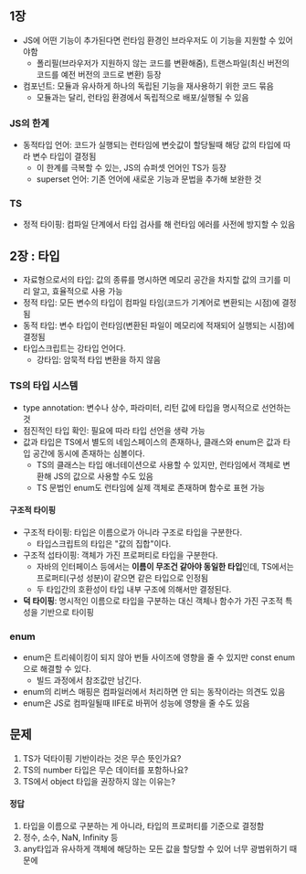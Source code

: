 ## 1장

- JS에 어떤 기능이 추가된다면 런타임 환경인 브라우저도 이 기능을 지원할 수 있어야함
  - 폴리필(브라우저가 지원하지 않는 코드를 변환해줌), 트랜스파일(최신 버전의 코드를 예전 버전의 코드로 변환) 등장
- 컴포넌트: 모듈과 유사하게 하나의 독립된 기능을 재사용하기 위한 코드 묶음
  - 모듈과는 달리, 런타임 환경에서 독립적으로 배포/실행될 수 있음

### JS의 한계

- 동적타입 언어: 코드가 실행되는 런타임에 변숫값이 할당될때 해당 값의 타입에 따라 변수 타입이 결정됨
  - 이 한계를 극복할 수 있는, JS의 슈퍼셋 언어인 TS가 등장
  - superset 언어: 기존 언어에 새로운 기능과 문법을 추가해 보완한 것

### TS

- 정적 타이핑: 컴파일 단계에서 타입 검사를 해 런타임 에러를 사전에 방지할 수 있음

## 2장 : 타입

- 자료형으로서의 타입: 값의 종류를 명시하면 메모리 공간을 차지할 값의 크기를 미리 알고, 효율적으로 사용 가능
- 정적 타입: 모든 변수의 타입이 컴파일 타임(코드가 기계어로 변환되는 시점)에 결정됨
- 동적 타입: 변수 타입이 런타임(변환된 파일이 메모리에 적재되어 실행되는 시점)에 결정됨
- 타입스크립트는 강타입 언어다.
  - 강타입: 암묵적 타입 변환을 하지 않음

### TS의 타입 시스템

- type annotation: 변수나 상수, 파라미터, 리턴 값에 타입을 명시적으로 선언하는 것
- 점진적인 타입 확인: 필요에 따라 타입 선언을 생략 가능
- 값과 타입은 TS에서 별도의 네임스페이스의 존재하나, 클래스와 enum은 값과 타입 공간에 동시에 존재하는 심볼이다.
  - TS의 클래스는 타입 애너테이션으로 사용할 수 있지만, 런타임에서 객체로 변환해 JS의 값으로 사용할 수도 있음
  - TS 문법인 enum도 런타임에 실제 객체로 존재하며 함수로 표현 가능

#### 구조적 타이핑 

- 구조적 타이핑: 타입은 이름으로가 아니라 구조로 타입을 구분한다.
  - 타입스크립트의 타입은 "값의 집합"이다.
- 구조적 섭타이핑: 객체가 가진 프로퍼티로 타입을 구분한다.
  - 자바의 인터페이스 등에서는 **이름이 무조건 같아야 동일한 타입**인데, TS에서는 프로퍼티(구성 성분)이 같으면 같은 타입으로 인정됨  
  - 두 타입간의 호환성이 타입 내부 구조에 의해서만 결정된다.
- **덕 타이핑**: 명시적인 이름으로 타입을 구분하는 대신 객체나 함수가 가진 구조적 특성을 기반으로 타이핑

### enum

- enum은 트리쉐이킹이 되지 않아 번들 사이즈에 영향을 줄 수 있지만 const enum으로 해결할 수 있다.
  - 빌드 과정에서 참조값만 남긴다.
- enum의 리버스 매핑은 컴파일러에서 처리하면 안 되는 동작이라는 의견도 있음
- enum은 JS로 컴파일될때 IIFE로 바뀌어 성능에 영향을 줄 수도 있음



## 문제 

1. TS가 덕타이핑 기반이라는 것은 무슨 뜻인가요?
2. TS의 number 타입은 무슨 데이터를 포함하나요?
3. TS에서 object 타입을 권장하지 않는 이유는?

#### 정답

1. 타입을 이름으로 구분하는 게 아니라, 타입의 프로퍼티를 기준으로 결정함
2. 정수, 소수, NaN, Infinity 등
3. any타입과 유사하게 객체에 해당하는 모든 값을 할당할 수 있어 너무 광범위하기 때문에 
